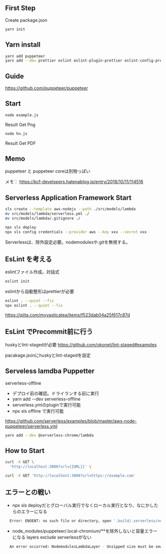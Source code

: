 ## First Step 

Create package.json

```sh
yarn init
```

## Yarn install 

```sh
yarn add puppeteer
yarn add --dev prettier eslint eslint-plugin-prettier eslint-config-prettier babel-eslint serverless serverless-offline
```

## Guide

https://github.com/puppeteer/puppeteer

## Start

```sh
node example.js
```

Result Get Png

```sh
node hn.js
```

Result Get PDF

## Memo

puppeteer と puppeteer coreは別物っぽい

メモ：
https://kcf-developers.hatenablog.jp/entry/2018/10/11/114516

## Serverless Application Framework Start

```sh
sls create --template aws-nodejs --path ./src/models/lambda
mv src/models/lambda/serverless.yml ./
mv src/models/lambda/.gitignore ./

npx sls deploy 
npx sls config credentials --provider aws --key xxx --secret xxx
```

Serverlessは、除外設定必要。nodemodulesや.gitを無視する。

## EsLint を考える

eslintファイル作成。対話式

```sh
eslint init
```
eslintから自動整形はprettierが必要

```sh
eslint . --quiet --fix
npx eslint . --quiet --fix
```

https://qiita.com/myyasticatea/items/f523dab04a25f617c87d

## EsLint でPrecommit前に行う

huskyとlint-stagedが必要
https://github.com/okonet/lint-staged#examples

pacakage.jsonにhuskyとlint-stagedを設定

## Serveless lamdba Puppetter

serverless-offline
- デプロイ前の確認。ドライランする前に実行
- yarn add --dev serverless-offline
- serverless.ymlのpluginで実行可能
-  npx sls offline で実行可能

https://github.com/serverless/examples/blob/master/aws-node-puppeteer/serverless.yml

```sh
yarn add --dev @serverless-chrome/lambda
```

## How to Start

```sh
curl -X GET \
  'http://localhost:3000?url={{URL}}' \

curl -X GET 'http://localhost:3000?url=https://example.com'
```

## エラーとの戦い

- npx sls deployだとグローバル実行でなくローカル実行となり、なにかしたらのエラーになる

```sh
  Error: ENOENT: no such file or directory, open '.build/.serverless/nodemodules.zip'
```

- node_modules/puppeteer/.local-chromium/**を除外しないと容量エラーになる
  layers exclude serverlessがない

```sh
  An error occurred: NodemodulesLambdaLayer - Unzipped size must be smaller than 262144000 bytes
```